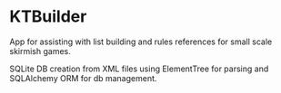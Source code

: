 # KTBuilder
App for assisting with list building and rules references for small scale skirmish games.

SQLite DB creation from XML files using ElementTree for parsing and SQLAlchemy ORM for db management.
